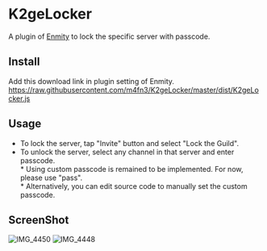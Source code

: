 # K2geLocker
A plugin of [Enmity](https://enmity.app/) to lock the specific server with passcode.

## Install
Add this download link in plugin setting of Enmity.
https://raw.githubusercontent.com/m4fn3/K2geLocker/master/dist/K2geLocker.js

## Usage
- To lock the server, tap "Invite" button and select "Lock the Guild".
- To unlock the server, select any channel in that server and enter passcode.
<br>* Using custom passcode is remained to be implemented. For now, please use "pass".
<br>* Alternatively, you can edit source code to manually set the custom passcode.

## ScreenShot
![IMG_4450](https://user-images.githubusercontent.com/43488869/206191070-5c94575b-d784-4649-808a-1e82667c9926.png)
![IMG_4448](https://user-images.githubusercontent.com/43488869/206190833-b6efd2fb-4399-4127-89bd-b23a29cfcfe5.png)
